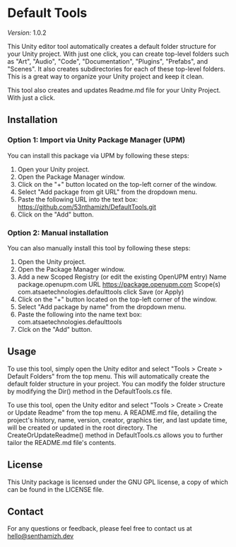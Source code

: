 # Default Tools
<i>Version:</i> 1.0.2

This Unity editor tool automatically creates a default folder structure for your Unity project. With just one click, you can create top-level folders such as "Art", "Audio", "Code", "Documentation", "Plugins", "Prefabs", and "Scenes". It also creates subdirectories for each of these top-level folders. This is a great way to organize your Unity project and keep it clean.

This tool also creates and updates Readme.md file for your Unity Project. With just a click. 

## Installation

### Option 1: Import via Unity Package Manager (UPM)

You can install this package via UPM by following these steps:

1. Open your Unity project.
2. Open the Package Manager window.
3. Click on the "+" button located on the top-left corner of the window.
4. Select "Add package from git URL" from the dropdown menu.
5. Paste the following URL into the text box: https://github.com/53nthamizh/DefaultTools.git
6. Click on the "Add" button.

### Option 2: Manual installation

You can also manually install this tool by following these steps:

1. Open the Unity project.
2. Open the Package Manager window.
3. Add a new Scoped Registry (or edit the existing OpenUPM entry)
    Name package.openupm.com
    URL https://package.openupm.com
    Scope(s) com.atsaetechnologies.defaulttools
  click Save (or Apply)
4. Click on the "+" button located on the top-left corner of the window.
5. Select "Add package by name" from the dropdown menu.
6. Paste the following into the name text box: com.atsaetechnologies.defaulttools
7. Clck on the "Add" button.

## Usage

To use this tool, simply open the Unity editor and select "Tools > Create > Default Folders" from the top menu. This will automatically create the default folder structure in your project. You can modify the folder structure by modifying the Dir() method in the DefaultTools.cs file.

To use this tool, open the Unity editor and select "Tools > Create > Create or Update Readme" from the top menu. A README.md file, detailing the project's history, name, version, creator, graphics tier, and last update time, will be created or updated in the root directory. The CreateOrUpdateReadme() method in DefaultTools.cs allows you to further tailor the README.md file's contents.

## License

This Unity package is licensed under the GNU GPL license, a copy of which can be found in the LICENSE file.

## Contact

For any questions or feedback, please feel free to contact us at hello@senthamizh.dev

